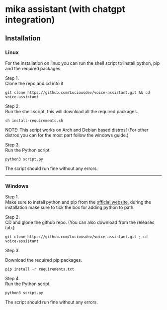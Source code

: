 # mika assistant (with chatgpt integration)

## Installation

### Linux

For the installation on linux you can run the shell script to install python, pip and the required packages.

Step 1.   
Clone the repo and cd into it

```
git clone https://github.com/Luciousdev/voice-assistant.git && cd voice-assistant
```

Step 2.  
Run the shell script, this will download all the required packages.

```
sh install-requirements.sh
```

NOTE: This script works on Arch and Debian based distros! (For other distros you can for the most part follow the windows guide.)

Step 3.  
Run the Python script.

```
python3 script.py
```

The script should run fine without any errors.

---

### Windows

Step 1.  
Make sure to install python and pip from the [official website,](https://www.python.org/downloads/) during the installation make sure to tick the box for adding python to path.

Step 2.  
CD and glone the github repo. (You can also download from the releases tab.)

```
git clone https://github.com/Luciousdev/voice-assistant.git ; cd voice-assistant
```

Step 3.

Download the required pip packages.

```
pip install -r requirements.txt
```

Step 4.  
Run the Python script.

```
python3 script.py
```

The script should run fine without any errors.
